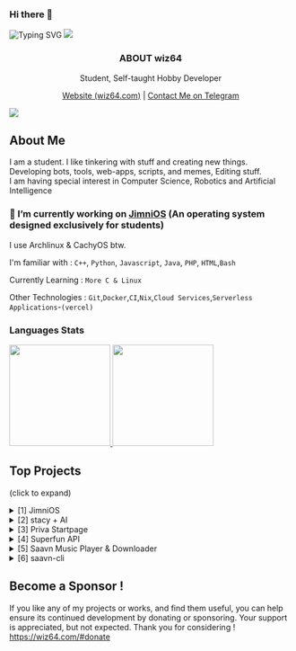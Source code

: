 ### Hi there 👋
![Typing SVG](https://readme-typing-svg.herokuapp.com?lines=Hello%2C+I+am+wiz64)
![](https://hit.yhype.me/github/profile?user_id=67432394)
<p align="center">
  <h3 align="center">ABOUT wiz64</h3>
  
  <p align="center">
    Student, Self-taught Hobby Developer
    <br />
      
  <p align="center">
      <a href="https://wiz64.com" target="_blank">
      Website (wiz64.com)</a> | <a href="https://t.me/welcomeusernotfound">Contact Me on Telegram</a> <br>
      
</p>
</p>

![](https://komarev.com/ghpvc/?username=wiz64)

## About Me
I am a student. I like tinkering with stuff and creating new things.<br>
Developing bots, tools, web-apps, scripts, and memes, Editing stuff. <br>
I am having special interest in Computer Science, Robotics and Artificial Intelligence<br>

### 🍎 I’m currently working on [JimniOS](https://github.com/jimnios) (An operating system designed exclusively for students)<br>
I use Archlinux & CachyOS btw.

I'm familiar with : `C++`, `Python`, `Javascript`, `Java`, `PHP`, `HTML`,`Bash`

Currently Learning : `More C & Linux`

Other Technologies : `Git`,`Docker`,`CI`,`Nix`,`Cloud Services`,`Serverless Applications`-`(vercel)`
<p>
   
 ### Languages Stats
  <a href="https://github.com/wiz64">
  <img height="180em" src="https://github-readme-stats-git-masterrstaa-rickstaa.vercel.app/api?username=wiz64&show_icons=true&theme=midnight-purple&include_all_commits=true&count_private=true"/> <img height="180em" src="https://github-readme-stats-git-masterrstaa-rickstaa.vercel.app/api/top-langs/?username=wiz64&layout=compact&langs_count=7&theme=midnight-purple"/></a>


  <!--img src="https://stats.milovangudelj.com/api/top-langs?username=wiz64&show_icons=true&locale=en&theme=onedark&layout=compact" alt="ptr1337" /--></p>

## Top Projects
(click to expand)
<details>
<summary>
   [1] JimniOS
 </summary>
<br>
A linux distribution build exclusively for Students, based on Archlinux.<br>
https://github.com/jimnios
</details>

<details>
<summary>
   [2] stacy + AI
 </summary>
<br>
Stacy is a little girl who can manage your everyday tasks like posting to social media, blog, channels. She can post memes on your behalf, serve you memes, music and jokes, drive away your emptyness.<br>
  <i> Stacy is now being AI powered ! Coming Soon. </i>
https://github.com/wiz64/stacy
</details>

<details>
<summary>
   [3] Priva Startpage
 </summary>
<br>A cool and simple Home/Startpage/Dashboard for you and your servers.
<br>
https://github.com/wiz64/priva-startpage
</details>

<details>
<summary>
   [4] Superfun API
 </summary>
<br>A vast, free & open collection of Jokes, Facts, Quiz, Trivia and other fun stuff from all over the internet and a free API to serve it all.
<br>
https://github.com/wiz64/superfun
</details>


<details>
<summary> [5] Saavn Music Player & Downloader</summary>
<br>
Modern, Clean & Fully Functional Music Player UI/Front-end for Saavn unofficial API <br>
https://github.com/wiz64/saavn-web-ui
</details>

<details>
<summary> 
  [6] saavn-cli
</summary>
<br>
Command Line tool to search, download MP3 songs from Saavn Library. Open-source and High Quality Music <br>
https://github.com/wiz64/saavn-cli
</details>

## Become a Sponsor ! 

If you like any of my projects or works, and find them useful, you can help ensure its continued development by donating or sponsoring. Your support is appreciated, but not expected. Thank you for considering !<br>
https://wiz64.com/#donate

